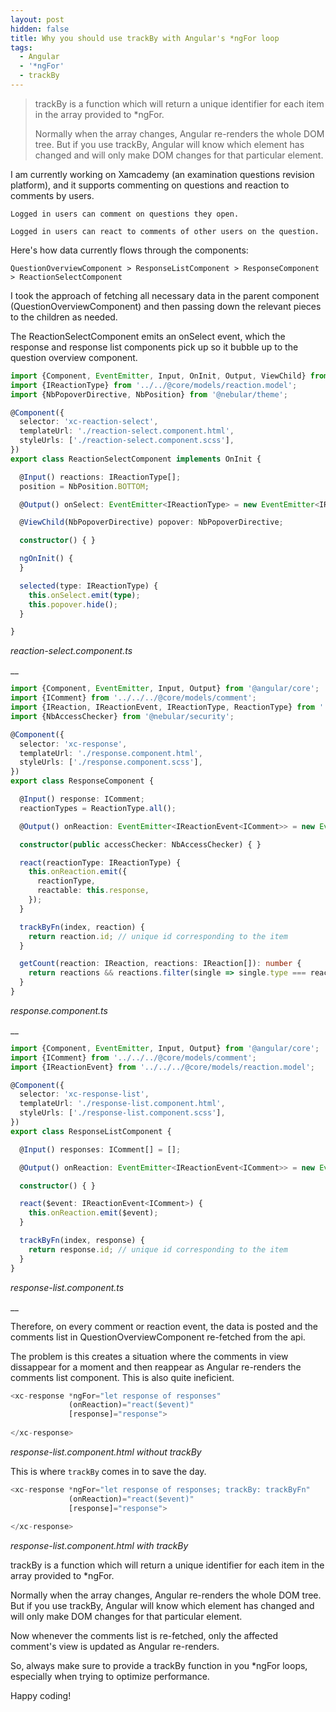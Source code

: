 ```yaml
---
layout: post
hidden: false
title: Why you should use trackBy with Angular's *ngFor loop
tags:
  - Angular
  - '*ngFor'
  - trackBy
---
```

> trackBy is a function which will return a unique identifier for each item in the array provided to *ngFor. 
>
> Normally when the array changes, Angular re-renders the whole DOM tree. But if you use trackBy, Angular will know which element has changed and will only make DOM changes for that particular element.

I am currently working on Xamcademy (an examination questions revision platform), and it supports commenting on questions and reaction to comments by users.

`Logged in users can comment on questions they open.`

`Logged in users can react to comments of other users on the question.`

Here's how data currently flows through the components:

`QuestionOverviewComponent > ResponseListComponent > ResponseComponent > ReactionSelectComponent`

I took the approach of fetching all necessary data in the parent component (QuestionOverviewComponent) and then passing down the relevant pieces to the children as needed.

The ReactionSelectComponent emits an onSelect event, which the response and response list components pick up so it bubble up to the question overview component.

```typescript
import {Component, EventEmitter, Input, OnInit, Output, ViewChild} from '@angular/core';
import {IReactionType} from '../../@core/models/reaction.model';
import {NbPopoverDirective, NbPosition} from '@nebular/theme';

@Component({
  selector: 'xc-reaction-select',
  templateUrl: './reaction-select.component.html',
  styleUrls: ['./reaction-select.component.scss'],
})
export class ReactionSelectComponent implements OnInit {

  @Input() reactions: IReactionType[];
  position = NbPosition.BOTTOM;

  @Output() onSelect: EventEmitter<IReactionType> = new EventEmitter<IReactionType>();

  @ViewChild(NbPopoverDirective) popover: NbPopoverDirective;

  constructor() { }

  ngOnInit() {
  }

  selected(type: IReactionType) {
    this.onSelect.emit(type);
    this.popover.hide();
  }

}
```

_reaction-select.component.ts_

__

```typescript
import {Component, EventEmitter, Input, Output} from '@angular/core';
import {IComment} from '../../../@core/models/comment';
import {IReaction, IReactionEvent, IReactionType, ReactionType} from '../../../@core/models/reaction.model';
import {NbAccessChecker} from '@nebular/security';

@Component({
  selector: 'xc-response',
  templateUrl: './response.component.html',
  styleUrls: ['./response.component.scss'],
})
export class ResponseComponent {

  @Input() response: IComment;
  reactionTypes = ReactionType.all();

  @Output() onReaction: EventEmitter<IReactionEvent<IComment>> = new EventEmitter<IReactionEvent<IComment>>();

  constructor(public accessChecker: NbAccessChecker) { }

  react(reactionType: IReactionType) {
    this.onReaction.emit({
      reactionType,
      reactable: this.response,
    });
  }

  trackByFn(index, reaction) {
    return reaction.id; // unique id corresponding to the item
  }

  getCount(reaction: IReaction, reactions: IReaction[]): number {
    return reactions && reactions.filter(single => single.type === reaction.type).length;
  }
}
```

_response.component.ts_

__

```typescript
import {Component, EventEmitter, Input, Output} from '@angular/core';
import {IComment} from '../../../@core/models/comment';
import {IReactionEvent} from '../../../@core/models/reaction.model';

@Component({
  selector: 'xc-response-list',
  templateUrl: './response-list.component.html',
  styleUrls: ['./response-list.component.scss'],
})
export class ResponseListComponent {

  @Input() responses: IComment[] = [];

  @Output() onReaction: EventEmitter<IReactionEvent<IComment>> = new EventEmitter<IReactionEvent<IComment>>();

  constructor() { }

  react($event: IReactionEvent<IComment>) {
    this.onReaction.emit($event);
  }

  trackByFn(index, response) {
    return response.id; // unique id corresponding to the item
  }
}
```

_response-list.component.ts_

__

Therefore, on every comment or reaction event, the data is posted and the comments list in QuestionOverviewComponent re-fetched from the api.

The problem is this creates a situation where the comments in view dissappear for a moment and then reappear as Angular re-renders the comments list component. This is also quite ineficient.

```typescript
<xc-response *ngFor="let response of responses"
             (onReaction)="react($event)"
             [response]="response">
             
</xc-response>
```

_response-list.component.html without trackBy_ 



This is where `trackBy` comes in to save the day. 

```typescript
<xc-response *ngFor="let response of responses; trackBy: trackByFn"
             (onReaction)="react($event)"
             [response]="response">
             
</xc-response>
```

_response-list.component.html with trackBy_ 



trackBy is a function which will return a unique identifier for each item in the array provided to *ngFor. 

Normally when the array changes, Angular re-renders the whole DOM tree. But if you use trackBy, Angular will know which element has changed and will only make DOM changes for that particular element.

Now whenever the comments list is re-fetched, only the affected comment's view is updated as Angular re-renders.

So, always make sure to provide a trackBy function in you *ngFor loops, especially when trying to optimize performance.

Happy coding!
